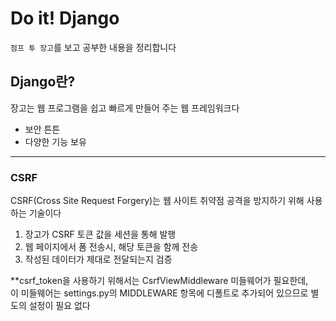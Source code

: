 # Do it! Django
`점프 투 장고`를 보고 공부한 내용을 정리합니다

## Django란?
장고는 웹 프로그램을 쉽고 빠르게 만들어 주는 웹 프레임워크다
* 보안 튼튼
* 다양한 기능 보유

---
### CSRF
CSRF(Cross Site Request Forgery)는 웹 사이트 취약점 공격을 방지하기 위해 사용하는 기술이다  
1. 장고가 CSRF 토큰 값을 세션을 통해 발행
2. 웹 페이지에서 폼 전송시, 해당 토큰을 함께 전송
3. 작성된 데이터가 제대로 전달되는지 검증

**csrf_token을 사용하기 위해서는 CsrfViewMiddleware 미들웨어가 필요한데,  
이 미들웨어는 settings.py의 MIDDLEWARE 항목에 디폴트로 추가되어 있으므로 별도의 설정이 필요 없다

